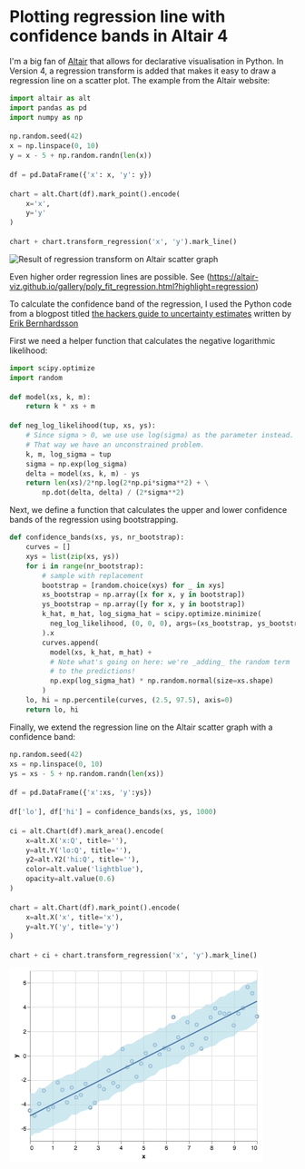 # Plotting regression line with confidence bands in Altair 4

I'm a big fan of [Altair](https://altair-viz.github.io/) that allows for declarative visualisation in Python.
In Version 4, a regression transform is added that makes it easy to draw a regression line on a scatter plot.
The example from the Altair website:

```python
import altair as alt
import pandas as pd
import numpy as np

np.random.seed(42)
x = np.linspace(0, 10)
y = x - 5 + np.random.randn(len(x))

df = pd.DataFrame({'x': x, 'y': y})

chart = alt.Chart(df).mark_point().encode(
    x='x',
    y='y'
)

chart + chart.transform_regression('x', 'y').mark_line()
````

![](/images/altair_regression_transform.png "Result of regression transform on Altair scatter graph")

Even higher order regression lines are possible. See (https://altair-viz.github.io/gallery/poly_fit_regression.html?highlight=regression)

To calculate the confidence band of the regression, I used the Python code from a blogpost titled [the hackers guide to uncertainty estimates](https://erikbern.com/2018/10/08/the-hackers-guide-to-uncertainty-estimates.html) written by [Erik Bernhardsson](https://erikbern.com/)


First we need a helper function that calculates the negative logarithmic likelihood:

```python
import scipy.optimize
import random

def model(xs, k, m):
    return k * xs + m

def neg_log_likelihood(tup, xs, ys):
    # Since sigma > 0, we use use log(sigma) as the parameter instead.
    # That way we have an unconstrained problem.
    k, m, log_sigma = tup
    sigma = np.exp(log_sigma)
    delta = model(xs, k, m) - ys
    return len(xs)/2*np.log(2*np.pi*sigma**2) + \
        np.dot(delta, delta) / (2*sigma**2)
```

Next, we define a function that calculates the upper and lower confidence bands of the regression using bootstrapping.

```python
def confidence_bands(xs, ys, nr_bootstrap):
    curves = []
    xys = list(zip(xs, ys))
    for i in range(nr_bootstrap):
        # sample with replacement
        bootstrap = [random.choice(xys) for _ in xys]
        xs_bootstrap = np.array([x for x, y in bootstrap])
        ys_bootstrap = np.array([y for x, y in bootstrap])
        k_hat, m_hat, log_sigma_hat = scipy.optimize.minimize(
          neg_log_likelihood, (0, 0, 0), args=(xs_bootstrap, ys_bootstrap)
        ).x
        curves.append(
          model(xs, k_hat, m_hat) +
          # Note what's going on here: we're _adding_ the random term
          # to the predictions!
          np.exp(log_sigma_hat) * np.random.normal(size=xs.shape)
        )
    lo, hi = np.percentile(curves, (2.5, 97.5), axis=0)
    return lo, hi
```

Finally, we extend the regression line on the Altair scatter graph with a confidence band:
```python
np.random.seed(42)
xs = np.linspace(0, 10)
ys = xs - 5 + np.random.randn(len(xs))

df = pd.DataFrame({'x':xs, 'y':ys})

df['lo'], df['hi'] = confidence_bands(xs, ys, 1000)

ci = alt.Chart(df).mark_area().encode(
    x=alt.X('x:Q', title=''),
    y=alt.Y('lo:Q', title=''),
    y2=alt.Y2('hi:Q', title=''),
    color=alt.value('lightblue'),
    opacity=alt.value(0.6)
)

chart = alt.Chart(df).mark_point().encode(
    x=alt.X('x', title='x'),
    y=alt.Y('y', title='y')
)

chart + ci + chart.transform_regression('x', 'y').mark_line()
```

![](/images/altair_confidence_band.png "Result of adding confidence band to the regression transform on Altair scatter graph")
